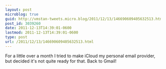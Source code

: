 ```yaml
---
layout: post
microblog: true
guid: http://vmstan-tweets.micro.blog/2011/12/13/146690609405632513.html
post_id: 3039260
date: 2011-12-13T14:39:01-0600
lastmod: 2011-12-13T14:39:01-0600
type: post
url: /2011/12/13/146690609405632513.html
---
```

For a little over a month I tried to make iCloud my personal email provider, but decided it's not quite ready for that. Back to Gmail!
